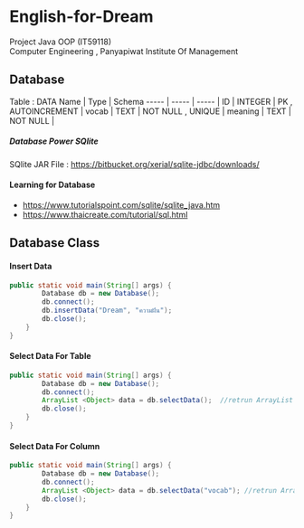 # English-for-Dream
Project Java OOP (IT59118) <br/>
Computer Engineering , Panyapiwat Institute Of Management

## Database 

Table : DATA
Name | Type | Schema
----- | ----- | ----- |
ID | INTEGER | PK , AUTOINCREMENT |
vocab | TEXT | NOT NULL , UNIQUE |
meaning | TEXT | NOT NULL |

##### Database Power SQlite
SQlite JAR File : https://bitbucket.org/xerial/sqlite-jdbc/downloads/

#### Learning for Database
* https://www.tutorialspoint.com/sqlite/sqlite_java.htm
* https://www.thaicreate.com/tutorial/sql.html

## Database Class
#### Insert Data
```java
public static void main(String[] args) {
        Database db = new Database();
        db.connect();
        db.insertData("Dream", "ความฝัน");
        db.close();
    }
}
```

#### Select Data For Table 
```java
public static void main(String[] args) {
        Database db = new Database();
        db.connect();
        ArrayList <Object> data = db.selectData();  //retrun ArrayList type Object
        db.close();
    }
}
```

#### Select Data For Column
```java
public static void main(String[] args) {
        Database db = new Database();
        db.connect();
        ArrayList <Object> data = db.selectData("vocab"); //retrun ArrayList type Object
        db.close();
    }
}
```
